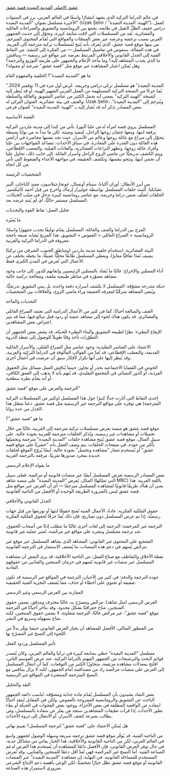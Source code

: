 <a href="http://z.3isk.news/video/">عشق الاصلي</a>
<a href="https://z.3isk.news/series/3isk-se-uzak-sehir-watch-esh-1i30h/">المدينة البعيدة قصة عشق</a>

في عالم الدراما التركية الذي يشهد انتشارًا واسعًا في العالم العربي، برز في السنوات الأخيرة مسلسل بعنوان “المدينة البعيدة” (Uzak Şehir / “الهيبة: المدينة البعيدة”)، كعمل درامي خفيف الظلّ الثقيل في طابعه، يجمع بين الرومانسية والتشويق والصراعات العائلية والعشائرية. يُعد من المسلسلات التي لاقت متابعة كبيرة، وتحوّل إلى حديث الجمهور العربي بسبب ترجمته وعرضه عبر بعض المنصّات والمواقع التي تُقدّم المحتوى المترجم، من بينها موقع قصة عشق، الذي يُعرف بأنه يُتيح لمسلسلات تركية مترجمة إلى العربية. في هذه المقالة، سنغوص في تفاصيل المسلسل — من الفكرة إلى التنفيذ، من النقاط الفنية إلى الجدل القانوني والأخلاقي المرتبط بعرضه عبر مواقع غير رسمية — ونناقش: ما الذي يجذب المشاهد إليه؟ وما مآخذ الإعلام والجمهور على طريقة التوزيع والترجمة؟ وهل يُمكن اعتبار المشاهدة عبر موقع مثل “قصة عشق” شرعية أو مقبولة؟

ما هو “المدينة البعيدة”؟
الخلفية والمفهوم العام

“المدينة البعيدة” هو مسلسل تركي درامي وجريمة، عُرض أول مرة في 11 نوفمبر 2024. يُعدّ جزءًا من النسخة التركية المستلهمة من العمل العربي الشهير الهيبة، أو قد يُنظر إليه كنسخة “الهيبة التركية” بمعنى أنه يحمل الكثير من عناصر التشويق والعائلة والسلطة والعنف في بيئة عشائرية. العنوان التركي له: Uzak Şehir، ويُترجم إلى “المدينة البعيدة”. بعض المصادر تذكر أنه قد يُشار إليه بـ “الهيبة: المدينة البعيدة” كعنوان فرعي.

القصة الأساسية

المسلسل يروي قصة امرأة تُدعى عليا ألبورا، تأتي من كندا إلى مدينة ماردين التركية برفقة ابنها، ومعها جثمان زوجها الراحل، لتنفيذ وصيته. لكن ما تبدأ به من نوايا بسيطة يتحوّل إلى صراع مع عائلة زوجها وعالم من الأسرار، حيث تجد نفسها محاصرة في أراضي هذه العائلة دون القدرة على المغادرة. في سياق الأحداث، تتصاعَد المواجهات بين عليا وأفراد عائلة زوجها، وتظهر النزاعات العشائرية، والعادات القبلية، والتعصب الإقطاعي، ويتم الكشف تدريجيًّا عن ماضي الزوج الراحل وأسرار العائلة. إلى جانب ذلك، تحاول عليا أن تحمي ابنها، وتنجو بنفسها، وتكشف الحقيقة، في مواجهة الأعداء والضغوط التي تأتي من كل اتجاه.

الشخصيات الرئيسة

من أبرز الأبطال:
أوزان أكبابا، سينام أونسال، غونجا جيلاسون، مفيد كاياجان، ألبير تشانكيا.
كُتبت حلقات المسلسل بواسطة جوليزار إرماك وأُخرج من قِبل أحمد كاتيكسيز. الحلقات تُصَنَّف ضمن دراما وجريمة، مع عناصر رومانسية كبيرة تدخل في صلب الحبكات. المسلسل مستمر حاليًّا، أي لم يُنتهِ عرضه بعد.

تحليل العمل: نقاط القوة والتحديات

ما يُميّزه

المزج بين الدراما والعنف والعائلة:
المسلسل يقدّم توليفًا يجذب جمهورًا واسعًا: الرومانسية + الصراع العائلي + الغموض + التشويق. هذا المزيج يُشابه صيغة ناجحة معروفة في الدراما التركية والعربية.

البيئة العشائرية:
استخدام خلفية مدينة ماردين (ومناطق الجنوب الشرقي من تركيا) يضيف بُعدًا ثقافيًّا مغايرًا، ويعطي المسلسل طابعًا محليًّا عميقًا، ما يجعله يختلف عن الأعمال التي تُعرض في المدن الكبرى فقط.

أداء الممثلين والإخراج:
غالبًا ما يُشاد بالممثلين الرئيسيين وإتقانهم للدور، إلى جانب وجود مشاهد مصوّرة في مناظر طبيعية ملفتة، ومعالجة درامية عالية.

حبكة متدرجة مشوّقة:
المسلسل لا يكشف أسراره دفعة واحدة، بل يبني التشويق تدريجيًّا، ويُبقي المشاهد مترقّبًا لمعرفة الحقيقة وراء ماضي الزوج، والعلاقات بين الشخصيات.

التحديات والمآخذ

العنف والمبالغة أحيانًا:
كما في كثير من الأعمال الدرامية التي تعتمد الصراع العائلي والعشائري، قد يكون هناك لجوء إلى مشاهد عنفية أو ردود فعل مبالغ فيها، مما قد يثير اعتراض بعض المشاهدين.

الإيقاع البطيء:
نظرًا لطبيعة التشويق والبناء البطيء للحبكة، قد يشعر بعض الجمهور أن التطوّرات تأخذ وقتًا طويلاً للوصول إلى نقطة الذروة.

الاعتماد على العناصر التقليدية:
وجود عناصر مثل الصراع القَبَلي، والأسرار العائلية القديمة، والتعصّب الإقطاعي، قد تُعدّ من القوالب المألوفة في الدراما التركية والعربية، وقد يُنظر إليها على أنها تكرار لأفكار سبق أن عرضت في أعمال أخرى.

الخوض في القضايا الاجتماعية بحذر أو تجاوز:
حينما يُناقش العمل مسائل مثل الحقوق الفردية، أو الدور النسائي في المجتمع التقليدي، قد يُتهم بأنه لا يذهب إلى العمق الكافي، أو أنه يقدّم نظرة سطحية.

الترجمة والعرض على موقع “قصة عشق”

إحدى النقاط التي أثارت جدلًا كبيرًا حول هذا المسلسل (وكثير من المسلسلات التركية المترجمة) هي توفره على مواقع الترجمة غير الرسمية مثل قصة عشق. دعنا نفصّل هذا الجدل من عدة زوايا.

ما هو “قصة عشق”؟

موقع قصة عشق هو منصة تعرض مسلسلات تركية مترجمة إلى العربية، غالبًا من خلال تحميلات أو مشاهدات غير رسمية، وتُذكر الحلقات مترجمة للعربية بجودة عالية. على سبيل المثال، موقع قصة عشق يُتيح مشاهدة حلقات “المدينة البعيدة” مترجمة وتحميلها بأكثر من جودة. في صفحات الحلقات، يتم وصف العمل بأنه “حصريًا على موقع قصة عشق” أو يُستخدم شعار “مشاهدة وتحميل” بجودة عالية. أيضًا يُروّج الموقع لحلقات جديدة بمجرد صدورها تقريبًا، مرفقة بالترجمة العربية.

ما يقوله الإعلام الرسمي

بعض المصادر الرسمية تعرض المسلسل أيضًا عبر منصات قانونية أو مرخّصة. فعلى سبيل المثال، يُعرض “المدينة البعيدة” على منصة شاهد (التي تملكها MBC) باللغة العربية. هذا يعني أن هناك طريقًا قانونيًا لمشاهدة المسلسل مترجمًا — أي أن العرض عبر مواقع مثل قصة عشق ليس بالضرورة الطريقة الوحيدة أو الأفضل من الناحية القانونية.

الجدل القانوني والأخلاقي

حقوق الملكية الفكرية:
عادةً، الأعمال الفنية تُمنح حقوقًا لبثها أو توزيعها من قِبل جهات رسميّة. إذا تم عرض المسلسل دون تصاريح، فإن ذلك يُعدّ خرقًا لحقوق الملكية الفكرية.

الترجمة غير المرخصة:
الترجمة إلى لغات أخرى غالبًا ما تتطلب إذنًا من أصحاب الحقوق. عند ترجمة مسلسل ونشره على مواقع غير مرخّصة، تُعتبر عملية غير قانونية.

التشجيع على المحتوى غير القانوني:
المشاهد الذي يشاهد المسلسل عبر موقع غير مرخّص يُسهم في دعم هذه المنصات، ما يُضعف الاستثمار في الترجمة القانونية.

نقطة الأخلاق والتعاطف مع صناع العمل:
من الناحية الأخلاقية، قد يرى البعض أن مشاهدة المسلسل عبر منصات غير قانونية تُسهم في حرمان المنتجين والفنانين من حقوقهم المادية.

جودة الترجمة والدقة:
في كثير من الأحيان، الترجمة في المواقع غير الرسمية قد تكون ضعيفة أو تحتوي على أخطاء أو حذف، مما يُضعف التجربة الفنية الحقيقية.

المقارنة بين العرض الرسمي وغير الرسمي

العرض الرسمي (مثل شاهد): مرخّص ومصرّح به، غالبًا محترف ومدقق، يضمن حقوق المنتجين، متاح جغرافيًا بشكل محدود، وقد يتأخر أحيانًا في الترجمة.  
موقع “قصة عشق”: غير مرخّص غالبًا، الترجمة متفاوتة، لا يضمن حقوق المنتجين، لكنه متاح بسهولة وسريع في النشر.

من المنظور المثالي، الأفضل للمشاهد أن يختار العرض القانوني حيثما توفّر بدلاً من اللجوء إلى النسخ غير المصرّح بها.

تأثير المسلسل وردود الفعل

مسلسل “المدينة البعيدة” حظي بمتابعة كبيرة في تركيا والعالم العربي، وكان يُتصدر قوائم البحث والترشيحات من الجمهور المهتم بالدراما التركية. عند عرض الموسم الثاني، افتُتح بمعدلات مشاهدة مرتفعة، متجاوزًا الكثير من التوقعات. كما أن انتقال المسلسل إلى العرض على منصات مرخّصة زاد من مصداقيته أمام الجمهور، لكنه لا يزال يتنافس مع النسخ المترجمة المنتشرة في المواقع غير الرسمية.

النقد والتحليل

بعض النقاد يشيدون بأن المسلسل يُقدّم مادة جذابة ومشوّقة، تُناسب ذائقة الجمهور الباحث عن التشويق والرومانسية الممزوجة بالغموض. ولكن في المقابل يُنتقد أحيانًا ابتعاده عن الواقعية المطلقة في بعض الأجزاء، ووجود بعض الفجوات في الحبكة أو بطء تطور الأحداث. إذا قرأت تعليقات المشاهدين ستجد مَن يعبّر عن سعادة بالمسلسل، ومَن يطالب بسرعة كشف الأسرار، أو الانتقال إلى ذروة الأحداث.

هل يُمكن الاعتماد على “قصة عشق” لترجمة المسلسل؟ تقييم نهائي

من الناحية الفنية، قد يُوفّر موقع قصة عشق ترجمة سريعة وسهلة الوصول لجمهور واسع في العالم العربي، لكن من الناحية القانونية والأخلاقية، هذا الخيار يعاني من مشاكل جدية. في حال توفر العرض القانوني، فإن الأفضل دائمًا للمشاهدة أن يُستخدم هذا العرض لدعم الصناعة الفنية. أما النسخ غير المرخّصة فهي تُعدّ أقل دعمًا للمنتجين والفنانين، وقد تُعرض المستخدم للمساءلة القانونية. في النهاية، إن مشاهدة “المدينة البعيدة” عبر المنصات القانونية أو موقع قصة عشق تظل خيارًا شخصيًا، لكن الوعي بأهمية دعم الإنتاج الشرعي ضروري لاستمرار هذه الصناعة.


